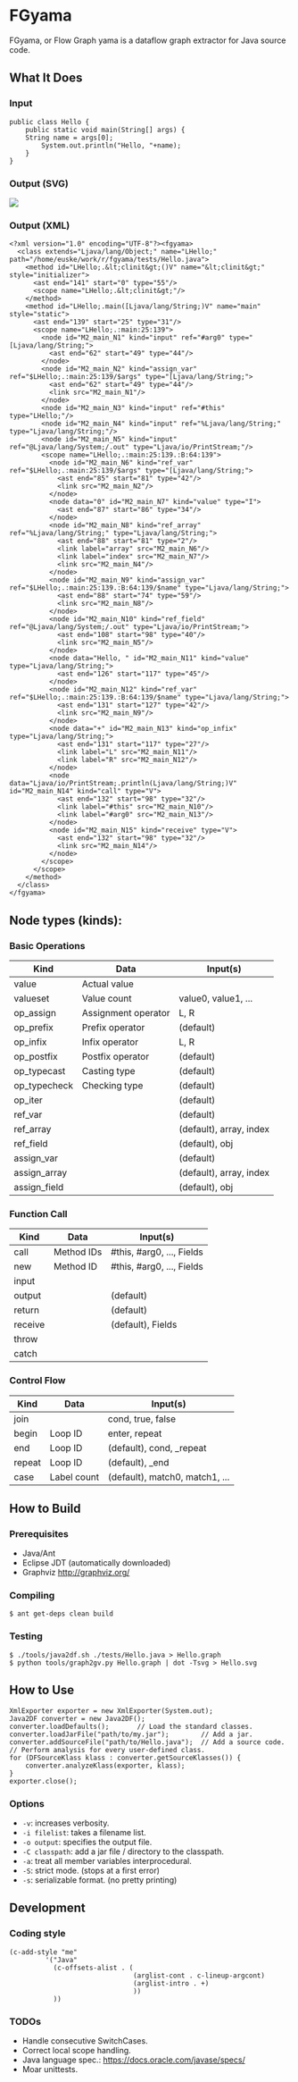 # FGyama

FGyama, or Flow Graph yama is a dataflow graph extractor for Java source code.


## What It Does

### Input

    public class Hello {
        public static void main(String[] args) {
    	String name = args[0];
            System.out.println("Hello, "+name);
        }
    }

### Output (SVG)

<img src="docs/img/Hello.svg">

### Output (XML)

    <?xml version="1.0" encoding="UTF-8"?><fgyama>
      <class extends="Ljava/lang/Object;" name="LHello;" path="/home/euske/work/r/fgyama/tests/Hello.java">
        <method id="LHello;.&lt;clinit&gt;()V" name="&lt;clinit&gt;" style="initializer">
          <ast end="141" start="0" type="55"/>
          <scope name="LHello;.&lt;clinit&gt;"/>
        </method>
        <method id="LHello;.main([Ljava/lang/String;)V" name="main" style="static">
          <ast end="139" start="25" type="31"/>
          <scope name="LHello;.:main:25:139">
            <node id="M2_main_N1" kind="input" ref="#arg0" type="[Ljava/lang/String;">
              <ast end="62" start="49" type="44"/>
            </node>
            <node id="M2_main_N2" kind="assign_var" ref="$LHello;.:main:25:139/$args" type="[Ljava/lang/String;">
              <ast end="62" start="49" type="44"/>
              <link src="M2_main_N1"/>
            </node>
            <node id="M2_main_N3" kind="input" ref="#this" type="LHello;"/>
            <node id="M2_main_N4" kind="input" ref="%Ljava/lang/String;" type="Ljava/lang/String;"/>
            <node id="M2_main_N5" kind="input" ref="@Ljava/lang/System;/.out" type="Ljava/io/PrintStream;"/>
            <scope name="LHello;.:main:25:139.:B:64:139">
              <node id="M2_main_N6" kind="ref_var" ref="$LHello;.:main:25:139/$args" type="[Ljava/lang/String;">
                <ast end="85" start="81" type="42"/>
                <link src="M2_main_N2"/>
              </node>
              <node data="0" id="M2_main_N7" kind="value" type="I">
                <ast end="87" start="86" type="34"/>
              </node>
              <node id="M2_main_N8" kind="ref_array" ref="%Ljava/lang/String;" type="Ljava/lang/String;">
                <ast end="88" start="81" type="2"/>
                <link label="array" src="M2_main_N6"/>
                <link label="index" src="M2_main_N7"/>
                <link src="M2_main_N4"/>
              </node>
              <node id="M2_main_N9" kind="assign_var" ref="$LHello;.:main:25:139.:B:64:139/$name" type="Ljava/lang/String;">
                <ast end="88" start="74" type="59"/>
                <link src="M2_main_N8"/>
              </node>
              <node id="M2_main_N10" kind="ref_field" ref="@Ljava/lang/System;/.out" type="Ljava/io/PrintStream;">
                <ast end="108" start="98" type="40"/>
                <link src="M2_main_N5"/>
              </node>
              <node data="Hello, " id="M2_main_N11" kind="value" type="Ljava/lang/String;">
                <ast end="126" start="117" type="45"/>
              </node>
              <node id="M2_main_N12" kind="ref_var" ref="$LHello;.:main:25:139.:B:64:139/$name" type="Ljava/lang/String;">
                <ast end="131" start="127" type="42"/>
                <link src="M2_main_N9"/>
              </node>
              <node data="+" id="M2_main_N13" kind="op_infix" type="Ljava/lang/String;">
                <ast end="131" start="117" type="27"/>
                <link label="L" src="M2_main_N11"/>
                <link label="R" src="M2_main_N12"/>
              </node>
              <node data="Ljava/io/PrintStream;.println(Ljava/lang/String;)V" id="M2_main_N14" kind="call" type="V">
                <ast end="132" start="98" type="32"/>
                <link label="#this" src="M2_main_N10"/>
                <link label="#arg0" src="M2_main_N13"/>
              </node>
              <node id="M2_main_N15" kind="receive" type="V">
                <ast end="132" start="98" type="32"/>
                <link src="M2_main_N14"/>
              </node>
            </scope>
          </scope>
        </method>
      </class>
    </fgyama>

## Node types (kinds):

### Basic Operations

| Kind         | Data                | Input(s)                       |
| ------------ | ------------------- | -------------------------------|
| value        | Actual value        |                                |
| valueset     | Value count         | value0, value1, ...            |
| op_assign    | Assignment operator | L, R                           |
| op_prefix    | Prefix operator     | (default)                      |
| op_infix     | Infix operator      | L, R                           |
| op_postfix   | Postfix operator    | (default)                      |
| op_typecast  | Casting type        | (default)                      |
| op_typecheck | Checking type       | (default)                      |
| op_iter      |                     | (default)                      |
| ref_var      |                     | (default)                      |
| ref_array    |                     | (default), array, index        |
| ref_field    |                     | (default), obj                 |
| assign_var   |                     | (default)                      |
| assign_array |                     | (default), array, index        |
| assign_field |                     | (default), obj                 |

### Function Call

| Kind         | Data                | Input(s)                       |
| ------------ | ------------------- | -------------------------------|
| call         | Method IDs          | #this, #arg0, ..., Fields      |
| new          | Method ID           | #this, #arg0, ..., Fields      |
| input        |                     |                                |
| output       |                     | (default)                      |
| return       |                     | (default)                      |
| receive      |                     | (default), Fields              |
| throw        |                     |                                |
| catch        |                     |                                |

### Control Flow

| Kind         | Data                | Input(s)                       |
| ------------ | ------------------- | -------------------------------|
| join         |                     | cond, true, false              |
| begin        | Loop ID             | enter, repeat                  |
| end          | Loop ID             | (default), cond, _repeat       |
| repeat       | Loop ID             | (default), _end                |
| case         | Label count         | (default), match0, match1, ... |


## How to Build

### Prerequisites

  * Java/Ant
  * Eclipse JDT (automatically downloaded)
  * Graphviz http://graphviz.org/

### Compiling

    $ ant get-deps clean build

### Testing

    $ ./tools/java2df.sh ./tests/Hello.java > Hello.graph
    $ python tools/graph2gv.py Hello.graph | dot -Tsvg > Hello.svg


## How to Use

    XmlExporter exporter = new XmlExporter(System.out);
    Java2DF converter = new Java2DF();
    converter.loadDefaults();       // Load the standard classes.
    converter.loadJarFile("path/to/my.jar");        // Add a jar.
    converter.addSourceFile("path/to/Hello.java");  // Add a source code.
    // Perform analysis for every user-defined class.
    for (DFSourceKlass klass : converter.getSourceKlasses()) {
        converter.analyzeKlass(exporter, klass);
    }
    exporter.close();

### Options

 * `-v`: increases verbosity.
 * `-i filelist`: takes a filename list.
 * `-o output`: specifies the output file.
 * `-C classpath`: add a jar file / directory to the classpath.
 * `-a`: treat all member variables interprocedural.
 * `-S`: strict mode. (stops at a first error)
 * `-s`: serializable format. (no pretty printing)


## Development

### Coding style

    (c-add-style "me"
             '("Java"
               (c-offsets-alist . (
                                   (arglist-cont . c-lineup-argcont)
                                   (arglist-intro . +)
                                   ))
               ))

### TODOs

  * Handle consecutive SwitchCases.
  * Correct local scope handling.
  * Java language spec.: https://docs.oracle.com/javase/specs/
  * Moar unittests.
